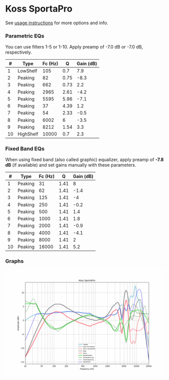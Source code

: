 # Koss SportaPro
See [usage instructions](https://github.com/jaakkopasanen/AutoEq#usage) for more options and info.

### Parametric EQs
You can use filters 1-5 or 1-10. Apply preamp of -7.0 dB or -7.0 dB, respectively.

|   # | Type      |   Fc (Hz) |    Q |   Gain (dB) |
|-----|-----------|-----------|------|-------------|
|   1 | LowShelf  |       105 | 0.7  |         7.9 |
|   2 | Peaking   |        82 | 0.75 |        -8.3 |
|   3 | Peaking   |       662 | 0.73 |         2.2 |
|   4 | Peaking   |      2965 | 2.61 |        -4.2 |
|   5 | Peaking   |      5595 | 5.96 |        -7.1 |
|   6 | Peaking   |        37 | 4.39 |         1.2 |
|   7 | Peaking   |        54 | 2.33 |        -0.5 |
|   8 | Peaking   |      6002 | 6    |        -3.5 |
|   9 | Peaking   |      8212 | 1.54 |         3.3 |
|  10 | HighShelf |     10000 | 0.7  |         2.3 |

### Fixed Band EQs
When using fixed band (also called graphic) equalizer, apply preamp of **-7.8 dB** (if available) and set gains manually with these parameters.

|   # | Type    |   Fc (Hz) |    Q |   Gain (dB) |
|-----|---------|-----------|------|-------------|
|   1 | Peaking |        31 | 1.41 |         8   |
|   2 | Peaking |        62 | 1.41 |        -1.4 |
|   3 | Peaking |       125 | 1.41 |        -4   |
|   4 | Peaking |       250 | 1.41 |        -0.2 |
|   5 | Peaking |       500 | 1.41 |         1.4 |
|   6 | Peaking |      1000 | 1.41 |         1.8 |
|   7 | Peaking |      2000 | 1.41 |        -0.9 |
|   8 | Peaking |      4000 | 1.41 |        -4.1 |
|   9 | Peaking |      8000 | 1.41 |         2   |
|  10 | Peaking |     16000 | 1.41 |         5.2 |

### Graphs
![](./Koss%20SportaPro.png)

